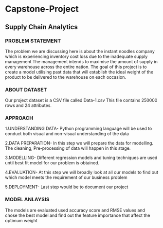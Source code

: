 # Capstone-Project
## **Supply Chain Analytics**

### **PROBLEM STATEMENT**

The problem we are discussing here is about the instant noodles company which is experiencing inventory cost loss due to the inadequate supply management The management intends to maximise the amount of supply in every warehouse across the entire nation. The goal of this project is to create a model utilising past data that will establish the ideal weight of the product to be delivered to the warehouse on each occasion.


### **ABOUT DATASET**

Our project dataset is a CSV file called Data-1.csv This file contains 250000 rows and 24 attributes.


### **APPROACH**

1.UNDERSTANDING DATA- Python programming language will be used to conduct both visual and non-visual understanding of the data

2.DATA PREPARATION- In this step we will prepare the data for modelling. The cleaning, Pre-processing  of data will happen in this stage.

3.MODELLING- Different regression models and tuning techniques are used until best fit model for our problem is obtained.

4.EVALUATION-  At this step we will broadly look at all our models to find out which model meets the requirement of our business problem

5.DEPLOYMENT- Last step would be to document our project


### **MODEL ANLAYSIS**

The models are evaluated used accuracy score and RMSE values and chose the best model and find out the feature importance that affect the optimum weight

